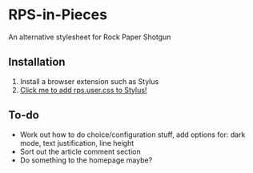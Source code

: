# RPS-in-Pieces
An alternative stylesheet for Rock Paper Shotgun

## Installation
1. Install a browser extension such as Stylus
2. [Click me to add rps.user.css to Stylus!](https://raw.githubusercontent.com/Bzly/RPS-in-Pieces/main/rps.user.css)

## To-do
* Work out how to do choice/configuration stuff, add options for: dark mode, text justification, line height
* Sort out the article comment section
* Do something to the homepage maybe?
